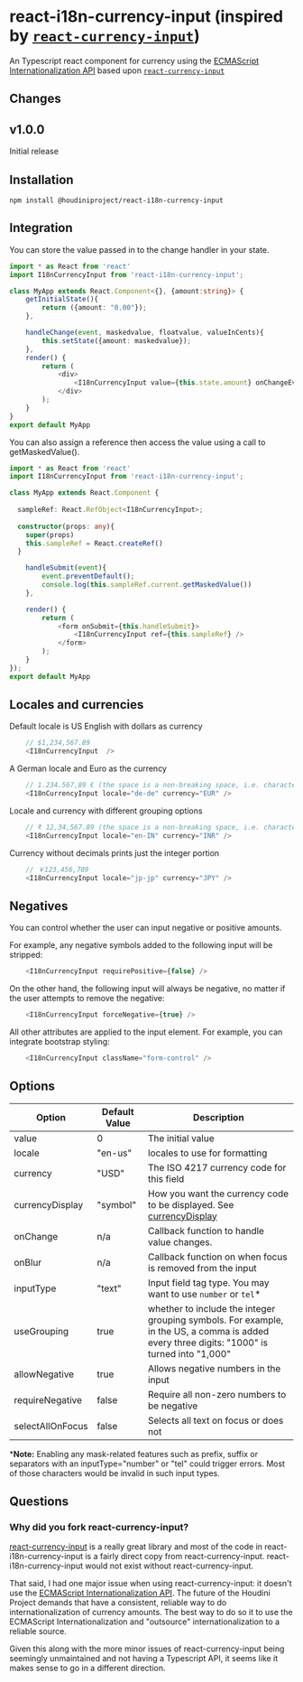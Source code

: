 # react-i18n-currency-input (inspired by [`react-currency-input`](https://github.com/jsillitoe/react-currency-input))

An Typescript react component for currency using the [ECMAScript Internationalization API](https://developer.mozilla.org/en-US/docs/Web/JavaScript/Reference/Global_Objects/Intl) based upon [`react-currency-input`](https://github.com/jsillitoe/react-currency-input)


## Changes

## v1.0.0
Initial release

## Installation

```
npm install @houdiniproject/react-i18n-currency-input
```

## Integration

You can store the value passed in to the change handler in your state.

```typescript
import * as React from 'react'
import I18nCurrencyInput from 'react-i18n-currency-input';

class MyApp extends React.Component<{}, {amount:string}> {
    getInitialState(){
        return ({amount: "0.00"});
    },

    handleChange(event, maskedvalue, floatvalue, valueInCents){
        this.setState({amount: maskedvalue});
    },
    render() {
        return (
            <div>
                <I18nCurrencyInput value={this.state.amount} onChangeEvent={this.handleChange}/>
            </div>
        );
    }
}
export default MyApp
```

You can also assign a reference then access the value using a call to getMaskedValue().

```typescript
import * as React from 'react'
import I18nCurrencyInput from 'react-i18n-currency-input';

class MyApp extends React.Component {
  
  sampleRef: React.RefObject<I18nCurrencyInput>;
  
  constructor(props: any){
    super(props)
    this.sampleRef = React.createRef()
  }

    handleSubmit(event){
        event.preventDefault();
        console.log(this.sampleRef.current.getMaskedValue())
    },

    render() {
        return (
            <form onSubmit={this.handleSubmit}>
                <I18nCurrencyInput ref={this.sampleRef} />
            </form>
        );
    }
});
export default MyApp
```

## Locales and currencies

Default locale is US English with dollars as currency

```typescript
    // $1,234,567.89
    <I18nCurrencyInput  />
```

A German locale and Euro as the currency

```typescript
    // 1.234.567,89 € (the space is a non-breaking space, i.e. character code 160)
    <I18nCurrencyInput locale="de-de" currency="EUR" />
```


Locale and currency with different grouping options

```typescript
    // ₹ 12,34,567.89 (the space is a non-breaking space, i.e. character code 160)
    <I18nCurrencyInput locale="en-IN" currency="INR" />
```

Currency without decimals prints just the integer portion

```typescript
    // ￥123,456,789
    <I18nCurrencyInput locale="jp-jp" currency="JPY" />
```

## Negatives

You can control whether the user can input negative or positive amounts.

For example, any negative symbols added to the following input will be stripped:
```typescript
    <I18nCurrencyInput requirePositive={false} />
```

On the other hand, the following input will always be negative, no matter if the user attempts to remove the negative:
```typescript
    <I18nCurrencyInput forceNegative={true} />
```

All other attributes are applied to the input element. For example, you can integrate bootstrap styling:

```typescript
    <I18nCurrencyInput className="form-control" />
```

## Options

Option            | Default Value | Description
----------------- | ------------- | -----------------------------------------------------------------------------
value             | 0             | The initial value
locale            | "en-us"       | locales to use for formatting
currency          | "USD"         | The ISO 4217 currency code for this field
currencyDisplay   | "symbol"      | How you want the currency code to be displayed. See [currencyDisplay](https://developer.mozilla.org/en-US/docs/Web/JavaScript/Reference/Global_Objects/NumberFormat)
onChange          | n/a           | Callback function to handle value changes.
onBlur            | n/a           | Callback function on when focus is removed from the input
inputType         | "text"        | Input field tag type. You may want to use `number` or `tel`*
useGrouping       | true          | whether to include the integer grouping symbols. For example, in the US, a comma is added every three digits: "1000" is turned into "1,000"   
allowNegative     | true          | Allows negative numbers in the input
requireNegative   | false         | Require all non-zero numbers to be negative
selectAllOnFocus  | false         | Selects all text on focus or does not

***Note:** Enabling any mask-related features such as prefix, suffix or separators with an inputType="number" or "tel" could trigger errors. Most of those characters would be invalid in such input types.


## Questions
### Why did you fork react-currency-input?
[react-currency-input](https://github.com/jsillitoe/react-currency-input/blob/master/test/index.spec.js) is a really great library and most of the code in react-i18n-currency-input is a fairly direct copy from react-currency-input.  react-i18n-currency-input would not exist without react-currency-input. 

That said, I had one major issue when using react-currency-input: it doesn't use the [ECMAScript Internationalization API](https://developer.mozilla.org/en-US/docs/Web/JavaScript/Reference/Global_Objects/Intl). The future of the Houdini Project demands that have a consistent, reliable way to do internationalization of currency amounts. The best way to do so it to use the ECMAScript Internationalization and "outsource" internationalization to a reliable source.

Given this along with the more minor issues of react-currency-input being seemingly unmaintained and not having a Typescript API, it seems like it makes sense to go in a different direction.